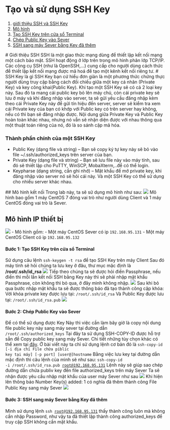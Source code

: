 # Tạo và sử dụng SSH Key
1. [giới thiệu SSH và SSH Key](#ssh)
2. [Mô hình](#mohinh)
3. [Tạo SSH Key trên cửa sổ Terminal](#buoc1)
4. [Chép Public Key vào Sever](#buoc2)
5. [SSH sang máy Sever bằng Key đã thêm](#buoc3)

<a name="ssh">
# Giới thiệu SSH
SSH là một giao thức mạng dùng để thiết lập kết nối mạng một cách bảo mật. SSH hoạt động ở lớp trên trong mô hình phân lớp TCP/IP. Các công cụ SSH (như là OpenSSH,...) cung cấp cho người dùng cách thức để thiết lập kết nối mạng được mã hoá để tạo một kênh kết nối riêng tư.
# SSH Key là gì
SSH Key bạn cứ hiểu đơn giản là một phương thức chứng thực người dùng truy cập bằng cách đối chiếu giữa một key cá nhân (Private Key) và key công khai(Public Key).
Khi tạo một SSH Key sẽ có cả 2 loại key này. Sau đó ta mang cái public key bỏ lên máy chủ, còn cái private key sẽ lưu ở máy và khi đăng nhập vào server, ta sẽ gửi yêu cầu đăng nhập kèm theo cái Private Key này để gửi tín hiệu đến server, server sẽ kiểm tra xem cái Private key của bạn có khớp với Public key có trên server hay không, nếu có thì bạn sẽ đăng nhập được.
Nội dung giữa Private Key và Public Key hoàn toàn khác nhau, nhưng nó vẫn sẽ nhận diện được với nhau thông qua một thuật toán riêng của nó, đó là so sánh cặp mã hóa.

### Thành phần chính của một SSH Key
- Public Key (dạng file và string) – Bạn sẽ copy ký tự key này sẽ bỏ vào file ~/.ssh/authorized_keys trên server của bạn.
- Private Key (dạng file và string) – Bạn sẽ lưu file này vào máy tính, sau đó sẽ thiết lập cho PuTTY, WinSCP, MobaXterm,..để có thể login.
- Keypharse (dạng string, cần ghi nhớ) – Mật khẩu để mở private key, khi đăng nhập vào server nó sẽ hỏi cái này.
Và một SSH Key có thể sử dụng cho nhiều server khác nhau.

<a name="mohinh">
## Mô hình kết nối
Trong lab này, ta sẽ sử dụng mô hình như sau:
<img src="https://i.imgur.com/coqGiO6.png">
Mô hình bao gồm 1 máy CentOS 7 đóng vai trò như người dùng Client và 1 máy CentOS đóng vai trò là Sever.

## Mô hình IP thiết bị
<img src="https://i.imgur.com/qhCqbsk.png">
- Mô hình gồm:
    - Một máy CentOS Sever có ip <code>192.168.95.131</code>
    - Một máy CentOS Client có ip <code>192.168.95.132</code>
<a name="buoc1">

#### Bước 1: Tạo SSH Key trên cửa sổ Terminal
Sử dụng câu lệnh <code>ssh-keygen -t rsa</code> để tạo SSH Key trên máy Client
Sau đó máy tính sẽ hỏi chúng ta lưu key ở đâu, thư mục mặc định là **/root/.ssh/id_rsa**
<img src="https://i.imgur.com/e2IPJTc.png">
Tiếp theo chúng ta sẽ được hỏi điền Passphrase, nếu điền thì mỗi lần kết nối SSH bằng Key này thì sẽ phải nhập mật khẩu Passphrase, còn không thì bỏ qua, ở đây mình không nhập.
<img src="https://i.imgur.com/SdHetDL.png">
Sau khi bỏ qua bước nhập mật khẩu ta sẽ được thông báo đã tạo thành công cặp khóa:
Với khóa private key được lưu tại: <code>/root/.ssh/id_rsa</code>
Và Public Key được lưu tại: <code>/root/.ssh/id_rsa.pub</code>
<img src="https://i.imgur.com/eWoaCLA.png">

<a name="buoc2">

#### Bước 2: Chép Public Key vào Sever
Để có thể sử dụng được Key Này thì việc cần làm bây giờ là copy nội dung file public key này sang máy sever tại đường dẫn <code>/root/.ssh/authorized_keys</code>
Tại đây ta sử dụng SSH-COPY-ID được hỗ trợ sẵn để Copy public key sang máy Sever. Chi tiết những tùy chọn khác có thể xem tại [đây](https://www.ssh.com/ssh/copy-id). Ở bài viết này ta chỉ sử dụng lệnh cơ bản đó là <code>ssh-copy-id [-i địa chỉ File chứa piblic key tại máy] [-p port] [user@]hostname</code>
Bằng việc lưu key tại đường dẫn mặc định thì câu lệnh của mình sẽ như sau:
<code>ssh-copy-id -i /root/.ssh/id_rsa.pub root@192.168.95.131</code>
Lệnh này sẽ giúp sao chép đường dẫn chứa publiv key đến file authorized_keys trên máy Sever
Ta sẽ nhận được yêu cầu nhập mật khẩu của user máy Sever như sau
<img src="https://i.imgur.com/wE4u4mQ.png">
Khi hiện lên thông báo Number Key(s) added: 1 có nghĩa đã thêm thành công File Public Key sang máy Sever
<img src="https://i.imgur.com/pSOEKSZ.png">
<a name="buoc3">

#### Bước 3: SSH sang máy Sever bằng Key đã thêm
Mình sử dụng lệnh <code>ssh root@192.168.95.131</code> thấy thành công luôn mà không cần nhập Password, như vậy ta đã thiết lập thành công authorized_keys để truy cập SSH không cần mật khẩu.
